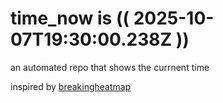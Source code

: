 # time_now is (( 2025-10-07T19:30:00.238Z ))

an automated repo that shows the currnent time

inspired by [breakingheatmap](https://github.com/breakingheatmap/breakingheatmap)